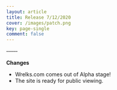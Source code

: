 ```yaml
---
layout: article
title: Release 7/12/2020
cover: /images/patch.png
key: page-single
comment: false
---
```


‐‐‐‐‐‐

**Changes**

- Wrelks.com comes out of Alpha stage! 
- The site is ready for public viewing.

